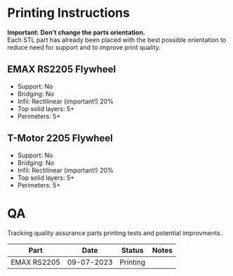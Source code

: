 # Printing Instructions

**Important: Don't change the parts orientation.**    
Each STL part has already been placed with the best possible orientation to reduce need for support and to improve print quality.

## EMAX RS2205 Flywheel
- Support: No
- Bridging: No
- Infil: Rectilinear (important!) 20%
- Top solid layers: 5+
- Perimeters: 5+

## T-Motor 2205 Flywheel
- Support: No
- Bridging: No
- Infil: Rectilinear (important!) 20%
- Top solid layers: 5+
- Perimeters: 5+



# QA
Tracking quality assurance parts printing tests and potential improvments.

| Part | Date | Status| Notes|
|---|---|---|---|
|EMAX RS2205|09-07-2023 |Printing|  | 

